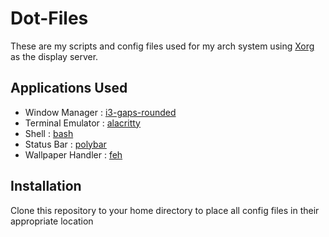 # Dot-Files

These are my scripts and config files used for my arch system using [Xorg](https://wiki.archlinux.org/title/Xorg) as the display server.

## Applications Used
* Window Manager : [i3-gaps-rounded](https://aur.archlinux.org/packages/i3-gaps-rounded-git/)
* Terminal Emulator : [alacritty](https://wiki.archlinux.org/title/Alacritty)
* Shell : [bash](https://wiki.archlinux.org/title/Bash)
* Status Bar : [polybar](https://github.com/polybar/polybar)
* Wallpaper Handler : [feh](https://wiki.archlinux.org/title/Feh)

## Installation

Clone this repository to your home directory to place all config files in their appropriate location



